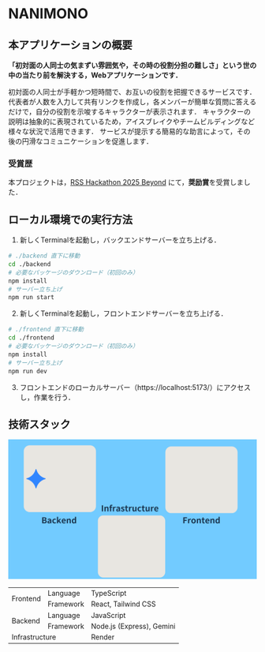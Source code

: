# NANIMONO
## 本アプリケーションの概要
**「初対面の人同士の気まずい雰囲気や，その時の役割分担の難しさ」という世の中の当たり前を解決する，Webアプリケーションです．**

初対面の人同士が手軽かつ短時間で、お互いの役割を把握できるサービスです．
代表者が人数を入力して共有リンクを作成し，各メンバーが簡単な質問に答えるだけで，自分の役割を示唆するキャラクターが表示されます．
キャラクターの説明は抽象的に表現されているため，アイスブレイクやチームビルディングなど様々な状況で活用できます．
サービスが提示する簡易的な助言によって，その後の円滑なコミュニケーションを促進します．
### 受賞歴
本プロジェクトは，[RSS Hackathon 2025 Beyond](https://race-ss.co.jp/hackathon/2025/) にて，**奨励賞**を受賞しました．
## ローカル環境での実行方法
1. 新しくTerminalを起動し，バックエンドサーバーを立ち上げる．
```bash
# ./backend 直下に移動
cd ./backend
# 必要なパッケージのダウンロード（初回のみ）
npm install
# サーバー立ち上げ
npm run start
```
2. 新しくTerminalを起動し，フロントエンドサーバーを立ち上げる．
```bash
# ./frontend 直下に移動
cd ./frontend
# 必要なパッケージのダウンロード（初回のみ）
npm install
# サーバー立ち上げ
npm run dev
```
3. フロントエンドのローカルサーバー（https://localhost:5173/）にアクセスし，作業を行う．
## 技術スタック
![Tech Stack Image](./public/tech-stack.svg)

<table>
    <tr>
        <td rowspan="2">
            Frontend
        </td>
        <td>
            Language
        </td>
        <td>
            TypeScript
        </td>
    </tr>
    <tr>
        <td>
            Framework
        </td>
        <td>
            React, Tailwind CSS
        </td>
    </tr>
    <tr>
        <td rowspan="2">
            Backend
        </td>
        <td>
            Language
        </td>
        <td>
            JavaScript
        </td>
    </tr>
    <tr>
        <td>
            Framework
        </td>
        <td>
            Node.js (Express), Gemini
        </td>
    </tr>
    <tr>
        <td 
        colspan="2"
        >
        Infrastructure
        </td>
        <td>
            Render
        </td>
    </tr>
</table>